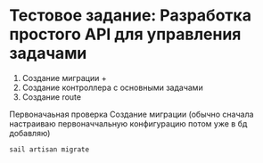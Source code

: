 # Тестовое задание: Разработка простого API для управления задачами

1) Создание миграции +
2) Создание контроллера с основными задачами
3) Создание route

Первоначаьная проверка 
Создание миграции (обычно сначала настраиваю первоначчальную конфигурацию потом уже в бд добавляю)
```bash 
sail artisan migrate 
```

